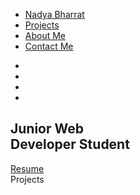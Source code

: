 <!DOCTYPE html> <html>
<html lang="en">
<head>
    <meta charset="UTF-8" />
    <meta http-equiv="X-UA-Compatible" content="IE=edge" />
    <meta name="viewport" content="width=device-width, initial-scale=1.0" />
    <link rel="icon" type="image/png" href="./assets/images/favicon.png" />
    <script
      src="https://kit.fontawesome.com/697ac72b07.js"
      crossorigin="anonymous" ></script>
      <link rel="stylesheet" href="./style.css" />
    <title>Nadya Bharrat</title>
</head>    
<body>
    <!-- Desktop Navbar -->
    <section id="nav">
      <div class="nav-bar">
        <div class="links">
          <ul>
            <li><a href="#hero" id="name">Nadya Bharrat</a></li>
            <li><a href="#projects" id="project">Projects</a></li>
            <li><a href="#aboutme" id="about">About Me</a></li>
            <li><a href="#contactme" id="contact">Contact Me</a></li>
        </ul>
    </div>
  </div>
</section>
<!-- Mobile Nav Bar -->
<section id="mobile-nav">
    <div class="mobile-nav-bar">
      <div class="links">
        <ul>
            <li>
                <a href="#hero"><i class="fas fa-home"></i></a>
              </li>
              <li>
                <a href="#projects"><i class="far fa-folder-open"></i></a>
              </li>
              <li>
                <a href="#aboutme"><i class="far fa-user"></i></a>
            </li>
            <li>
              <a href="#contactme"><i class="fas fa-envelope-open-text"></i></a>
            </li>
          </ul>
        </div>
      </div>
    </section>
    <!-- Hero Section -->
    <section id="hero">
        <div class="container">
          <div class="overlay"></div>
          <div class="image-container"></div>
        </div>
        <div class="hero-text">
          <h1><span class="firstWord">Junior Web</span><br />Developer Student</h1>
          <a
          href="./assets/resume/Nadya JWD Resume.pdf"
          target="_blank"
          download="Nadya JWD resume"
          class="resume-cta"
          ><span class="resume-text">Resume</span></a
        >
    </div>
</section>
<!-- Project Section -->
<section id="projects">
  <div class="project-container">
    <div class="project-header">Projects</div>
    <div class="projects">
      <div class="project-item">
        <div class="event-project">
          <div class="text-container">
           
